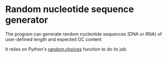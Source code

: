 # Random nucleotide sequence generator

The program can generate random nucleotide sequences (DNA or RNA) of user-defined length and expected GC content

It relies on Python's [random.choices](https://docs.python.org/3/library/random.html#random.choices) function to do its job.

